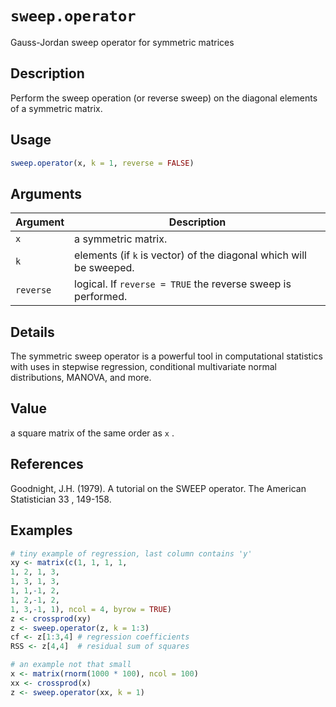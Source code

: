 # `sweep.operator`

Gauss-Jordan sweep operator for symmetric matrices


## Description

Perform the sweep operation (or reverse sweep) on the diagonal elements of a
 symmetric matrix.


## Usage

```r
sweep.operator(x, k = 1, reverse = FALSE)
```


## Arguments

Argument      |Description
------------- |----------------
`x`     |     a symmetric matrix.
`k`     |     elements (if `k` is vector) of the diagonal which will be sweeped.
`reverse`     |     logical. If `reverse = TRUE` the reverse sweep is performed.


## Details

The symmetric sweep operator is a powerful tool in computational statistics with
 uses in stepwise regression, conditional multivariate normal distributions, MANOVA,
 and more.


## Value

a square matrix of the same order as `x` .


## References

Goodnight, J.H. (1979).
 A tutorial on the SWEEP operator.
  The American Statistician  33 , 149-158.


## Examples

```r
# tiny example of regression, last column contains 'y'
xy <- matrix(c(1, 1, 1, 1,
1, 2, 1, 3,
1, 3, 1, 3,
1, 1,-1, 2,
1, 2,-1, 2,
1, 3,-1, 1), ncol = 4, byrow = TRUE)
z <- crossprod(xy)
z <- sweep.operator(z, k = 1:3)
cf <- z[1:3,4] # regression coefficients
RSS <- z[4,4]  # residual sum of squares

# an example not that small
x <- matrix(rnorm(1000 * 100), ncol = 100)
xx <- crossprod(x)
z <- sweep.operator(xx, k = 1)
```


